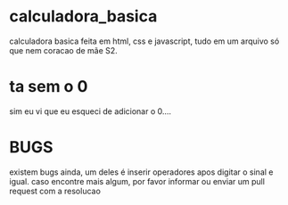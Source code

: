 # calculadora_basica
calculadora basica feita em html, css e javascript, tudo em um arquivo só que nem coracao de mãe S2. 

# ta sem o 0
sim eu vi que eu esqueci de adicionar o 0....

# BUGS
existem bugs ainda, um deles é inserir operadores apos digitar o sinal e igual.
caso encontre mais algum, por favor informar ou enviar um pull request com a resolucao
